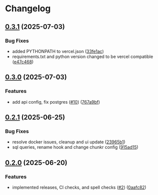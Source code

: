 # Changelog

## [0.3.1](https://github.com/lumina-ai-inc/chunkr-chat-app/compare/chunkr-chat-app-api-v0.3.0...chunkr-chat-app-api-v0.3.1) (2025-07-03)


### Bug Fixes

* added PYTHONPATH to vercel.json ([33fe1ac](https://github.com/lumina-ai-inc/chunkr-chat-app/commit/33fe1aca251bf11989e2ea5748e9a11f9aa62e51))
* requirements.txt and python version changed to be vercel compatible ([e47c468](https://github.com/lumina-ai-inc/chunkr-chat-app/commit/e47c468b2c29c5368a5837c0053af0d1b16fcfbf))

## [0.3.0](https://github.com/lumina-ai-inc/chunkr-chat-app/compare/chunkr-chat-app-api-v0.2.1...chunkr-chat-app-api-v0.3.0) (2025-07-03)


### Features

* add api config, fix postgres ([#10](https://github.com/lumina-ai-inc/chunkr-chat-app/issues/10)) ([767a9bf](https://github.com/lumina-ai-inc/chunkr-chat-app/commit/767a9bf8f5a4475ee35b4ef29a15a4dafc6e9b57))

## [0.2.1](https://github.com/lumina-ai-inc/chunkr-chat-app/compare/chunkr-chat-app-api-v0.2.0...chunkr-chat-app-api-v0.2.1) (2025-06-25)


### Bug Fixes

* resolve docker issues, cleanup and ui update ([23965b1](https://github.com/lumina-ai-inc/chunkr-chat-app/commit/23965b1f0bb231faed96763b5bee49fee6fca3a9))
* sql queries, rename hook and change chunkr config ([915ad15](https://github.com/lumina-ai-inc/chunkr-chat-app/commit/915ad15a9109be77d36980699e2549d2f6b20d8d))

## [0.2.0](https://github.com/lumina-ai-inc/chunkr-chat-app/compare/chunkr-chat-app-api-v0.1.0...chunkr-chat-app-api-v0.2.0) (2025-06-20)


### Features

* implemented releases, CI checks, and spell checks ([#2](https://github.com/lumina-ai-inc/chunkr-chat-app/issues/2)) ([0aafc82](https://github.com/lumina-ai-inc/chunkr-chat-app/commit/0aafc82fec60a9948dcd6f4905978317cee2aff6))
